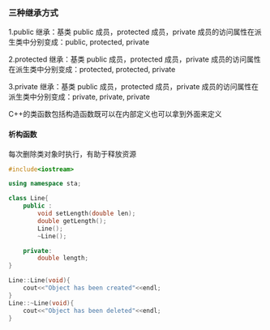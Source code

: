 ### 三种继承方式
1.public 继承：基类 public 成员，protected 成员，private 成员的访问属性在派生类中分别变成：public, protected, private

2.protected 继承：基类 public 成员，protected 成员，private 成员的访问属性在派生类中分别变成：protected, protected, private

3.private 继承：基类 public 成员，protected 成员，private 成员的访问属性在派生类中分别变成：private, private, private

C++的类函数包括构造函数既可以在内部定义也可以拿到外面来定义
#### 析构函数
每次删除类对象时执行，有助于释放资源
```C++
#include<iostream>

using namespace sta;

class Line{
    public :
        void setLength(double len);
        double getLength();
        Line();
        ~Line();

    private:
        double length;
}

Line::Line(void){
    cout<<"Object has been created"<<endl;
}
Line::~Line(void){
    cout<<"Object has been deleted"<<endl;
}
```
